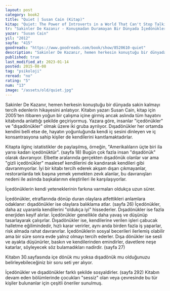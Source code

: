 ```yaml
---
layout: post
category: book2
title: "Quiet | Susan Cain (Kitap)"
kitap: "Quiet: The Power of Introverts in a World That Can't Stop Talking"
tr: "Sakinler De Kazanır - Konuşmadan Duramayan Bir Dünyada İçedönüklerin Gücü"
yazar: "Susan Cain"
yil: "2012"
sayfa: "415"
goodreads: "https://www.goodreads.com/book/show/8520610-quiet"
description: "Sakinler De Kazanır, hemen herkesin konuştuğu bir dünyada sakin kalmayı tercih edenlerin hikayesini anlatıyor."
published: true
last_modified_at: 2023-01-14
posted: 2015-08-08
tag: "psikoloji"
reread: "no"
rating: "5"
num: "13"
image: "/assets/old/quiet.jpg"
---
```


Sakinler De Kazanır, hemen herkesin konuştuğu bir dünyada sakin kalmayı tercih edenlerin hikayesini anlatıyor. Kitabın yazarı Susan Cain, kitap için 2005'ten itibaren yoğun bir çalışma içine girmiş ancak aslında tüm hayatını kitabında anlattığı şekilde geçiriyormuş. Yazara göre, insanlar "içedönükler" ve "dışadönükler" olmak üzere iki gruba ayrılıyor. Dışadönükler her ortamda kendini belli etse de, hayatın yoğunluğunda kendi iç sesini dinleyen ve iç konsantrasyona sahip kişiler de kendilerini kanıtlamaktadırlar.

Kitapta ilginç istatistikler de paylaşılmış, örneğin, "Amerikalıların üçte biri ila yarısı kadarı içedönüktür". (sayfa 18) Bugün çok fazla insan "dışadönük" olarak davranıyor. Elbette aralarında gerçekten dışadönük olanlar var ama "gizli içedönükler" maalesef kendilerini de kandırarak kendileri gibi davranmıyorlar. İyi bir kitabı tercih ederek akşam dışarı çıkmayanlar, restoranlarda tek başına yemek yemekten zevk alanlar, bu davranışları nedeni ile aslında başkalarının eleştirileri ile karşılaşıyorlar.

İçedönüklerin kendi yeteneklerinin farkına varmaları oldukça uzun sürer.

İçedönükler, etraflarında dönüp duran olaylara atfettikleri anlamlara odaklanır: dışadönükler ise olaylara balıklama atlar. (sayfa 26) İçedönükler, daha az uyaranla kendilerini "oldukça iyi" hissederler. Dışadönükler ise fazla enerjiden keyif alırlar. İçedönükler genellikle daha yavaş ve düşünüp tasarlayarak çalışırlar. Dışadönükler ise, kendilerine verilen işleri çabucak halletme eğilimindedir, hızlı karar verirler, aynı anda birden fazla iş yaparlar, risk almada rahat davranırlar. İçedönüklerin sosyal becerileri ilerlemiş olabilir ama bir süre sonra evde yalnız olmayı tercih ederler. Dışa dönükler ise sesli ve ayakta düşünürler, baskın ve kendilerinden emindirler, davetlere neşe katarlar, söyleyecek söz bulamadıkları nadirdir. (sayfa 27)

Kitabın 30.sayfasında içe dönük mu yoksa dışadönük mu olduğunuzu belirleyebileceğiniz bir soru seti yer alıyor.

İçedönükler ve dışadönükler farklı şekilde sosyaldirler. (sayfa 292) Kitabın devam eden bölümlerinde çocukları "sessiz" olan veya çevresinde bu tür kişiler bulunanlar için çeşitli öneriler sunulmuş.
